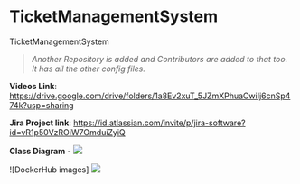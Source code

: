 # TicketManagementSystem
TicketManagementSystem


> *Another Repository is added and Contributors are added to that too. It has all the other config files.*



**Videos Link**: https://drive.google.com/drive/folders/1a8Ev2xuT_5JZmXPhuaCwiIj6cnSp474k?usp=sharing

**Jira Project link**: https://id.atlassian.com/invite/p/jira-software?id=vR1p50VzROiW7OmduiZyiQ

**Class Diagram** - 
<img src="https://i.gyazo.com/e7911a2b14782bfe646373ae384343a4.png">


![DockerHub images] <img src="https://i.gyazo.com/2678a3b7772a7d5441d1c7b97fbd9bd7.png">
